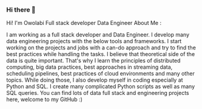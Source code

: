 ### Hi there 👋

Hi! I'm Owolabi
Full stack developer Data Engineer
About Me :

I am working as a full stack developer and  Data Engineer. I develop many data engineering projects with the below tools and frameworks. I start working on the projects and jobs with a can-do approach and try to find the best practices while handling the tasks. I believe that theoretical side of the data is quite important. That's why I learn the principles of distributed computing, big data practices, best approaches in streaming data, scheduling pipelines, best practices of cloud environments and many other topics. While doing those, I also develop myself in coding especially at Python and SQL. I create many complicated Python scripts as well as many SQL queries. You can find lots of data full stack and engineering projects here, welcome to my GitHub :)

<!--
**owolabi-develop/owolabi-develop** is a ✨ _special_ ✨ repository because its `README.md` (this file) appears on your GitHub profile.


